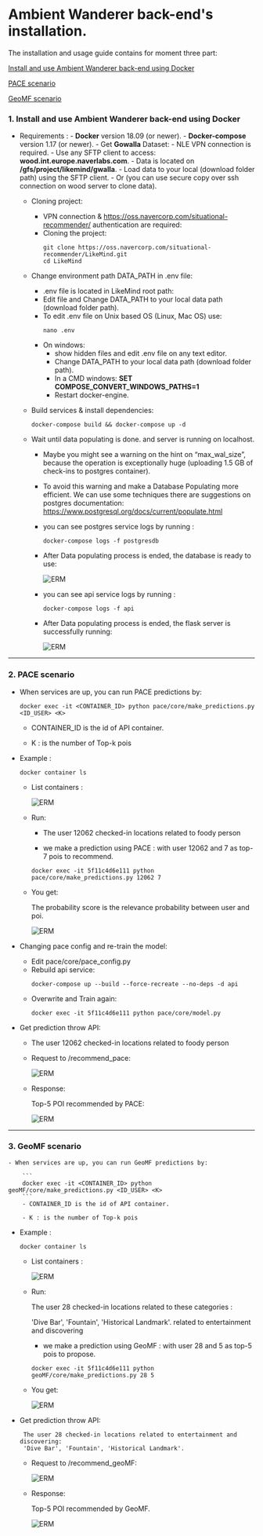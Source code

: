 # Ambient Wanderer back-end's installation.
    
   The installation and usage guide contains for moment three part:
  
   [Install and use Ambient Wanderer back-end using Docker](#1-install-and-use-ambient-wanderer-back-end-using-docker)
   
   [PACE scenario](#2-pace-scenario)
   
   [GeoMF scenario](#3-geomf-scenario)
           

### 1. Install and use Ambient Wanderer back-end using Docker

- Requirements : 
        - **Docker** version 18.09 (or newer).
        - **Docker-compose** version 1.17 (or newer).
        - Get **Gowalla** Dataset:
            - NLE VPN connection is required.
            - Use any SFTP client to access:  **wood.int.europe.naverlabs.com**.
            - Data is located on **/gfs/project/likemind/gwalla**. 
            - Load data to your local (download folder path) using the SFTP client. 
            - Or (you can use secure copy over ssh connection on wood server to clone data).
            
    - Cloning project:
        - VPN connection & https://oss.navercorp.com/situational-recommender/ authentication are required:
        - Cloning the project: 
            ```
            git clone https://oss.navercorp.com/situational-recommender/LikeMind.git
            cd LikeMind
            ```
     
    - Change environment path DATA_PATH in .env file:
        - .env file is located in LikeMind root path:
        - Edit file and Change DATA_PATH to your local data path (download folder path).
        - To edit .env file on Unix based OS (Linux, Mac OS) use:
            ```
            nano .env
            ```
        - On windows: 
            - show hidden files and edit .env file on any text editor.
            - Change DATA_PATH to your local data path (download folder path).
            - In a CMD windows: **SET COMPOSE_CONVERT_WINDOWS_PATHS=1**
            - Restart docker-engine.
    
    - Build services & install dependencies:
        ```
        docker-compose build && docker-compose up -d
        ```
    - Wait until data populating is done. and server is running on localhost.
        -  Maybe you might see a warning on the hint on “max_wal_size”, because the operation is exceptionally huge (uploading 1.5 GB of check-ins to postgres container). 
        -  To avoid this warning and make a Database Populating more efficient. We can use some techniques there are suggestions on postgres documentation:
        https://www.postgresql.org/docs/current/populate.html
    
        - you can see postgres service logs by running :
    
            ```
            docker-compose logs -f postgresdb
            ```
        - After Data populating process is ended, the database is ready to use: 
        
          ![ERM](docs/pgsql_logs.png)
        
        - you can see api service logs by running :
            ```
            docker-compose logs -f api
            ```
        - After Data populating process is ended, the flask server is successfully running: 
        
          ![ERM](docs/api_logs.png)
---

### 2. PACE scenario
    
   - When services are up, you can run PACE predictions by:
    
        ```
        docker exec -it <CONTAINER_ID> python pace/core/make_predictions.py <ID_USER> <K>
        ```
        - CONTAINER_ID is the id of API container.
    
        - K : is the number of Top-k pois 
    
    
   - Example :
        ```
        docker container ls
        ```
        - List containers :
        
          ![ERM](docs/container_id.png)
        
        - Run:
            - The user 12062 checked-in locations related to foody person 
            
            - we make a prediction using PACE : with user 12062 and 7 as top-7 pois to recommend.
            
            ```
            docker exec -it 5f11c4d6e111 python pace/core/make_predictions.py 12062 7
            ```
       - You get:
       
          The probability score is the relevance probability between user and poi.
          
            ![ERM](docs/pace_output_cli.png)
            
   - Changing pace config and re-train the model:
        - Edit pace/core/pace_config.py
        - Rebuild api service:
            ```
            docker-compose up --build --force-recreate --no-deps -d api
            ```
        - Overwrite and Train again:
            ```
            docker exec -it 5f11c4d6e111 python pace/core/model.py
            ```
   - Get prediction throw API:
        - The user 12062 checked-in locations related to foody person
        
        - Request to /recommend_pace:
        
            ![ERM](docs/pace_input_api.png)
            
        - Response:
            
            Top-5 POI recommended by PACE:
            
            ![ERM](docs/pace_output_api.png)

---
### 3. GeoMF scenario

    - When services are up, you can run GeoMF predictions by:
    
        ```
        docker exec -it <CONTAINER_ID> python geoMF/core/make_predictions.py <ID_USER> <K>
        ```
        - CONTAINER_ID is the id of API container.
    
        - K : is the number of Top-k pois 
    
    
   - Example :
        ```
        docker container ls
        ```
        - List containers :
        
          ![ERM](docs/container_id.png)
        
        - Run:
        
            The user 28 checked-in locations related to these categories : 
            
            'Dive Bar', 'Fountain', 'Historical Landmark'. related to entertainment and discovering
            
            - we make a prediction using GeoMF : with user 28 and 5 as top-5 pois to propose.
            
            ```
            docker exec -it 5f11c4d6e111 python geoMF/core/make_predictions.py 28 5
            ```
       - You get:
            
            ![ERM](docs/geomf_output_cli.png)
            

   - Get prediction throw API:
   
          The user 28 checked-in locations related to entertainment and discovering: 
          'Dive Bar', 'Fountain', 'Historical Landmark'.  
        - Request to /recommend_geoMF:
        
            ![ERM](docs/geomf_input.png)
            
        - Response:
            
            Top-5 POI recommended by GeoMF.
            
            ![ERM](docs/geoMf_output.png)

